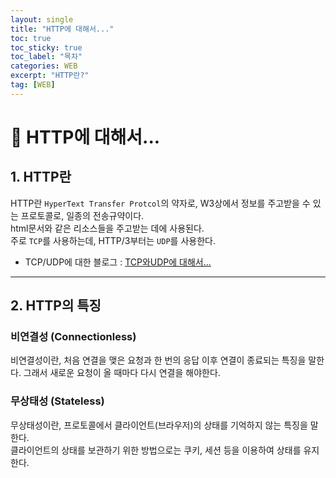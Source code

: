 ```yaml
---
layout: single
title: "HTTP에 대해서..."
toc: true
toc_sticky: true
toc_label: "목차"
categories: WEB
excerpt: "HTTP란?"
tag: [WEB]
---
```


# 📘 HTTP에 대해서...
## 1. HTTP란
HTTP란 `HyperText Transfer Protcol`의 약자로, W3상에서 정보를 주고받을 수 있는 프로토콜로, 일종의 전송규약이다.  
html문서와 같은 리소스들을 주고받는 데에 사용된다.  
주로 `TCP`를 사용하는데, HTTP/3부터는 `UDP`를 사용한다.  
- TCP/UDP에 대한 블로그 : [TCP와UDP에 대해서...](https://hellojunho.github.io/web/TCP%EC%99%80UDP/)

--- 

## 2. HTTP의 특징
### 비연결성 (Connectionless)
비연결성이란, 처음 연결을 맺은 요청과 한 번의 응답 이후 연결이 종료되는 특징을 말한다. 
그래서 새로운 요청이 올 때마다 다시 연결을 해야한다.  

### 무상태성 (Stateless)
무상태성이란, 프로토콜에서 클라이언트(브라우저)의 상태를 기억하지 않는 특징을 말한다.  
클라이언트의 상태를 보관하기 위한 방법으로는 쿠키, 세션 등을 이용하여 상태를 유지한다.